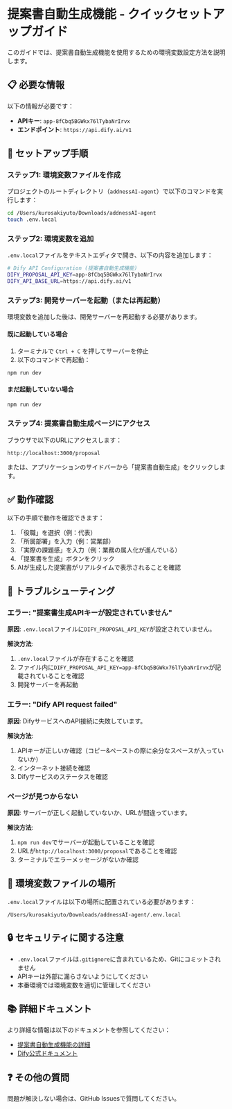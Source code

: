 # 提案書自動生成機能 - クイックセットアップガイド

このガイドでは、提案書自動生成機能を使用するための環境変数設定方法を説明します。

## 📋 必要な情報

以下の情報が必要です：

- **APIキー**: `app-8fCbq5BGWkx76lTybaNrIrvx`
- **エンドポイント**: `https://api.dify.ai/v1`

## 🚀 セットアップ手順

### ステップ1: 環境変数ファイルを作成

プロジェクトのルートディレクトリ（`addnessAI-agent`）で以下のコマンドを実行します：

```bash
cd /Users/kurosakiyuto/Downloads/addnessAI-agent
touch .env.local
```

### ステップ2: 環境変数を追加

`.env.local`ファイルをテキストエディタで開き、以下の内容を追加します：

```bash
# Dify API Configuration (提案書自動生成機能)
DIFY_PROPOSAL_API_KEY=app-8fCbq5BGWkx76lTybaNrIrvx
DIFY_API_BASE_URL=https://api.dify.ai/v1
```

### ステップ3: 開発サーバーを起動（または再起動）

環境変数を追加した後は、開発サーバーを再起動する必要があります。

#### 既に起動している場合

1. ターミナルで `Ctrl + C` を押してサーバーを停止
2. 以下のコマンドで再起動：

```bash
npm run dev
```

#### まだ起動していない場合

```bash
npm run dev
```

### ステップ4: 提案書自動生成ページにアクセス

ブラウザで以下のURLにアクセスします：

```
http://localhost:3000/proposal
```

または、アプリケーションのサイドバーから「提案書自動生成」をクリックします。

## ✅ 動作確認

以下の手順で動作を確認できます：

1. 「役職」を選択（例：代表）
2. 「所属部署」を入力（例：営業部）
3. 「実際の課題感」を入力（例：業務の属人化が進んでいる）
4. 「提案書を生成」ボタンをクリック
5. AIが生成した提案書がリアルタイムで表示されることを確認

## 🔧 トラブルシューティング

### エラー: "提案書生成APIキーが設定されていません"

**原因**: `.env.local`ファイルに`DIFY_PROPOSAL_API_KEY`が設定されていません。

**解決方法**:
1. `.env.local`ファイルが存在することを確認
2. ファイル内に`DIFY_PROPOSAL_API_KEY=app-8fCbq5BGWkx76lTybaNrIrvx`が記載されていることを確認
3. 開発サーバーを再起動

### エラー: "Dify API request failed"

**原因**: DifyサービスへのAPI接続に失敗しています。

**解決方法**:
1. APIキーが正しいか確認（コピー&ペーストの際に余分なスペースが入っていないか）
2. インターネット接続を確認
3. Difyサービスのステータスを確認

### ページが見つからない

**原因**: サーバーが正しく起動していないか、URLが間違っています。

**解決方法**:
1. `npm run dev`でサーバーが起動していることを確認
2. URLが`http://localhost:3000/proposal`であることを確認
3. ターミナルでエラーメッセージがないか確認

## 📝 環境変数ファイルの場所

`.env.local`ファイルは以下の場所に配置されている必要があります：

```
/Users/kurosakiyuto/Downloads/addnessAI-agent/.env.local
```

## 🔒 セキュリティに関する注意

- `.env.local`ファイルは`.gitignore`に含まれているため、Gitにコミットされません
- APIキーは外部に漏らさないようにしてください
- 本番環境では環境変数を適切に管理してください

## 📚 詳細ドキュメント

より詳細な情報は以下のドキュメントを参照してください：

- [提案書自動生成機能の詳細](docs/PROPOSAL_GENERATION.md)
- [Dify公式ドキュメント](https://docs.dify.ai/)

## ❓ その他の質問

問題が解決しない場合は、GitHub Issuesで質問してください。

